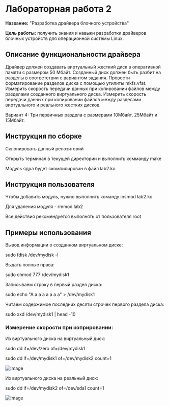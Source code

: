 # Лабораторная работа 2

**Название:** "Разработка драйвера блочного устройства"

**Цель работы:** получить знания и навыки разработки драйверов блочных устройств для операционной системы Linux.

## Описание функциональности драйвера

Драйвер должен создавать виртуальный жесткий диск в оперативной  памяти с размером 50 Мбайт. 
Созданный диск должен быть разбит на разделы в соответствии с  вариантом задания.
Провести форматирование разделов диска с помощью утилиты  mkfs.vfat. 
Измерить скорость передачи данных при копировании файлов между  разделами созданного виртуального диска. 
Измерить скорость передачи данных при копировании файлов между  разделами виртуального и реального жестких дисков.

Вариант 4: Три первичных раздела с размерами 10Мбайт, 25Мбайт и  15Мбайт.

## Инструкция по сборке

Склонировать данный репозиторий

Открыть терминал в текущей директории и выполнить комманду make

Модуль ядра будет скомпилирован в файл lab2.ko

## Инструкция пользователя

Чтобы добавить модуль, нужно выполнить команду insmod lab2.ko

Для удаления модуля - rmmod lab2

Все действия рекомендуется выполнять от пользователя root

## Примеры использования

Вывод информации о созданном виртуальном диске:

sudo fdisk /dev/mydisk -l

Выдать полные права:

sudo chmod 777 /dev/mydisk1

Записываем строку в первый раздел диска:

sudo echo "A a a a a a a a" > /dev/mydisk1

Читаем содержимое последних десяти строчек первого раздела диска:

sudo xxd /dev/mydisk1 | head -10

### Измерение скорости при коприровании:

Из виртуального диска на виртуальный диск:

sudo dd if=/dev/zero  of=/dev/mydisk1

sudo dd if=/dev/mydisk1 of=/dev/mydisk2 count=1

![image](https://user-images.githubusercontent.com/44571716/114161804-22ba1600-9931-11eb-9ebb-d92b0f9e63b6.png)

Из виртуального диска на реальный диск:

sudo dd if=/dev/mydisk2 of=/dev/sda1 count=1

![image](https://user-images.githubusercontent.com/44571716/114163129-842eb480-9932-11eb-8643-bddf672a4125.png)

